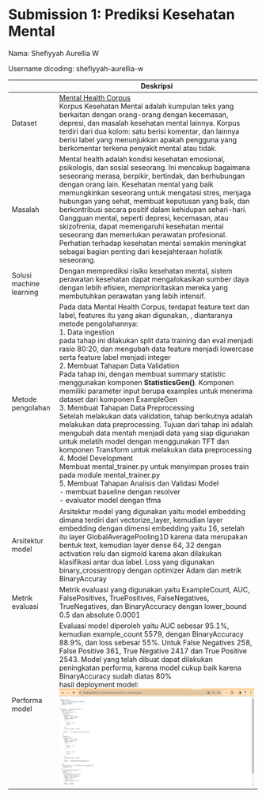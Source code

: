 # Submission 1: Prediksi Kesehatan Mental
Nama: Shefiyyah Aurellia W<BR>

Username dicoding: shefiyyah-aurellia-w

| | Deskripsi |
| ----------- | ----------- |
| Dataset | [Mental Health Corpus](https://www.kaggle.com/datasets/reihanenamdari/mental-health-corpus) <br>Korpus Kesehatan Mental adalah kumpulan teks yang berkaitan dengan orang-orang dengan kecemasan, depresi, dan masalah kesehatan mental lainnya. Korpus terdiri dari dua kolom: satu berisi komentar, dan lainnya berisi label yang menunjukkan apakah pengguna yang berkomentar terkena penyakit mental atau tidak.|
| Masalah | Mental health adalah kondisi kesehatan emosional, psikologis, dan sosial seseorang. Ini mencakup bagaimana seseorang merasa, berpikir, bertindak, dan berhubungan dengan orang lain. Kesehatan mental yang baik memungkinkan seseorang untuk mengatasi stres, menjaga hubungan yang sehat, membuat keputusan yang baik, dan berkontribusi secara positif dalam kehidupan sehari-hari. Gangguan mental, seperti depresi, kecemasan, atau skizofrenia, dapat memengaruhi kesehatan mental seseorang dan memerlukan perawatan profesional. Perhatian terhadap kesehatan mental semakin meningkat sebagai bagian penting dari kesejahteraan holistik seseorang. |
| Solusi machine learning | Dengan memprediksi risiko kesehatan mental, sistem perawatan kesehatan dapat mengalokasikan sumber daya dengan lebih efisien, memprioritaskan mereka yang membutuhkan perawatan yang lebih intensif. |
| Metode pengolahan | Pada data Mental Health Corpus, terdapat feature text dan label, features itu yang akan digunakan, , diantaranya metode pengolahannya:<br> 1. Data ingestion <br> pada tahap ini dilakukan split data training dan eval menjadi rasio 80:20, dan mengubah data feature menjadi lowercase serta feature label menjadi integer<br> 2. Membuat Tahapan Data Validation<br> Pada tahap ini, dengan membuat summary statistic menggunakan komponen **StatisticsGen()**. Komponen memiliki parameter input berupa examples untuk menerima dataset dari komponen ExampleGen<br> 3. Membuat Tahapan Data Preprocessing<br> Setelah melakukan data validation, tahap berikutnya adalah melakukan data preprocessing. Tujuan dari tahap ini adalah mengubah data mentah menjadi data yang siap digunakan untuk melatih model dengan menggunakan TFT dan komponen Transform untuk melakukan data preprocessing <br> 4. Model Development<br> Membuat mental_trainer.py untuk menyimpan proses train pada module mental_trainer.py <br> 5. Membuat Tahapan Analisis dan Validasi Model<br>  - membuat baseline dengan resolver<br> - evaluator model dengan tfma  |
| Arsitektur model | Arsitektur model yang digunakan yaitu model embedding dimana terdiri dari vectorize_layer, kemudian layer embedding dengan dimensi embedding yaitu 16, setelah itu layer GlobalAveragePooling1D karena data merupakan bentuk text,  kemudian layer dense 64, 32 dengan activation relu dan sigmoid karena akan dilakukan klasifikasi antar dua label. Loss yang digunakan binary_crossentropy dengan optimizer Adam dan metrik BinaryAccuray|
| Metrik evaluasi | Metrik evaluasi yang digunakan yaitu ExampleCount, AUC, FalsePositives, TruePositives, FalseNegatives, TrueNegatives, dan BinaryAccuracy dengan lower_bound 0.5 dan absolute 0.0001|
| Performa model | Evaluasi model diperoleh yaitu AUC sebesar 95.1%, kemudian example_count 5579, dengan BinaryAccuracy 88.9%, dan loss sebesar 55%. Untuk False Negatives 258, False Positive 361, True Negative  2417 dan True Positive 2543. Model yang telah dibuat dapat dilakukan peningkatan performa, karena model cukup baik karena BinaryAccuracy sudah diatas 80%<br> hasil deployment model: <br> ![gambar](data/deplot_metadata.png)|
